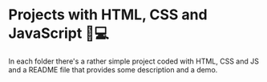 # Projects with HTML, CSS and JavaScript 🎈💻
In each folder there's a rather simple project coded with HTML, CSS and JS and a README file that provides some description and a demo.
